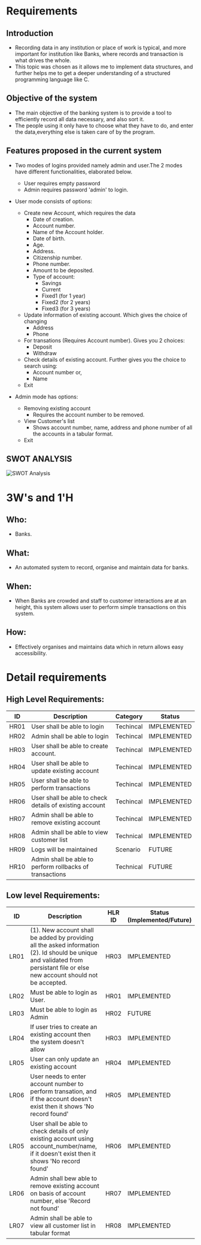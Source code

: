 # Requirements

## Introduction

-   Recording data in any institution or place of work is typical, and more important for institution like Banks, where records and transaction is what drives the whole.
-   This topic was chosen as it allows me to implement data structures, and further helps me to get a deeper understanding of a structured programming language like C.

## Objective of the system

-   The main objective of the banking system is to provide a tool to efficiently record all data necessary, and also sort it.
-   The people using it only have to choose what they have to do, and enter the data,everything else is taken care of by the program.

## Features proposed in the current system

-   Two modes of logins provided namely admin and user.The 2 modes have different functionalities, elaborated below.

    -   User requires empty password
    -   Admin requires password 'admin' to login.

-   User mode consists of options:
    -   Create new Account, which requires the data
        -   Date of creation.
        -   Account number.
        -   Name of the Account holder.
        -   Date of birth.
        -   Age.
        -   Address.
        -   Citizenship number.
        -   Phone number.
        -   Amount to be deposited.
        -   Type of account:
            -   Savings
            -   Current
            -   Fixed1 (for 1 year)
            -   Fixed2 (for 2 years)
            -   Fixed3 (for 3 years)
    -   Update information of existing account. Which gives the choice of changing
        -   Address
        -   Phone
    -   For transations (Requires Account number). Gives you 2 choices:
        -   Deposit
        -   Withdraw
    -   Check details of existing account. Further gives you the choice to search using:
        -   Account number or,
        -   Name
    -   Exit
-   Admin mode has options:
    -   Removing existing account
        -   Requires the account number to be removed.
    -   View Customer's list
        -   Shows account number, name, address and phone number of all the accounts in a tabular format.
    -   Exit

## SWOT ANALYSIS

![SWOT Analysis](https://github.com/AdityaGautam05/LTTS-C-MiniProject/tree/main/MiniProject_C/1_Requirements/swot.png)

# 3W&#39;s and 1&#39;H

## Who:

-   Banks.

## What:

-   An automated system to record, organise and maintain data for banks.

## When:

-   When Banks are crowded and staff to customer interactions are at an height, this system allows user to perform simple transactions on this system.

## How:

-   Effectively organises and maintains data which in return allows easy accessibility.

# Detail requirements

## High Level Requirements:

| ID   | Description                                              | Category  | Status      |
| ---- | -------------------------------------------------------- | --------- | ----------- |
| HR01 | User shall be able to login                              | Techincal | IMPLEMENTED |
| HR02 | Admin shall be able to login                             | Techincal | IMPLEMENTED |
| HR03 | User shall be able to create account.                    | Techincal | IMPLEMENTED |
| HR04 | User shall be able to update existing account            | Techincal | IMPLEMENTED |
| HR05 | User shall be able to perform transactions               | Techincal | IMPLEMENTED |
| HR06 | User shall be able to check details of existing account  | Techincal | IMPLEMENTED |
| HR07 | Admin shall be able to remove existing account           | Techincal | IMPLEMENTED |
| HR08 | Admin shall be able to view customer list                | Technical | IMPLEMENTED |
| HR09 | Logs will be maintained                                  | Scenario  | FUTURE      |
| HR10 | Admin shall be able to perform rollbacks of transactions | Technical | FUTURE      |

## Low level Requirements:

| ID   | Description                                                                                                                                                                    | HLR ID | Status (Implemented/Future) |
| ---- | ------------------------------------------------------------------------------------------------------------------------------------------------------------------------------ | ------ | --------------------------- |
| LR01 | (1). New account shall be added by providing all the asked information (2). Id should be unique and validated from persistant file or else new account should not be accepted. | HR03   | IMPLEMENTED                 |
| LR02 | Must be able to login as User.                                                                                                                                                 | HR01   | IMPLEMENTED                 |
| LR03 | Must be able to login as Admin                                                                                                                                                 | HR02   | FUTURE                      |
| LR04 | If user tries to create an existing account then the system doesn't allow                                                                                                      | HR03   | IMPLEMENTED                 |
| LR05 | User can only update an existing account                                                                                                                                       | HR04   | IMPLEMENTED                 |
| LR06 | User needs to enter account number to perform transation, and if the account doesn't exist then it shows 'No record found'                                                     | HR05   | IMPLEMENTED                 |
| LR05 | User shall be able to check details of only existing account using account_number/name, if it doesn't exist then it shows 'No record found'                                    | HR06   | IMPLEMENTED                 |
| LR06 | Admin shall bew able to remove existing account on basis of account number, else 'Record not found'                                                                            | HR07   | IMPLEMENTED                 |
| LR07 | Admin shall be able to view all customer list in tabular format                                                                                                                | HR08   | IMPLEMENTED                 |
